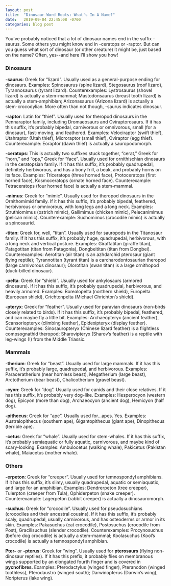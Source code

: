 ```yaml
---
layout: post
title:  "Dinosaur Word Roots: What's In A Name?"
date:   2019-09-04 22:45:08 -0700
categories: blog post
---
```

You’ve probably noticed that a lot of dinosaur names end in the suffix -saurus.  Some others you might know end in -ceratops or -raptor.  But can you guess what sort of dinosaur (or other creature) it might be, just based on the name?  Often, yes--and here I’ll show you how!

### Dinosaurs
**-saurus**: Greek for “lizard”.  Usually used as a general-purpose ending for dinosaurs.  Examples: Spinosaurus (spine lizard), Stegosaurus (roof lizard), Tyrannosaurus (tyrant lizard).  Counterexamples: Lystrosaurus (shovel lizard) is actually a stem-mammal; Mastodonsaurus (breast tooth lizard) is actually a stem-amphibian; Arizonasaurus (Arizona lizard) is actually a stem-crocodylian.  More often than not though, -saurus indicates dinosaur.

**-raptor**: Latin for “thief”.  Usually used for theropod dinosaurs in the Pennaraptor family, including Dromaeosaurs and Oviraptorosaurs.  If it has this suffix, it’s probably bipedal, carnivorous or omnivorous, small (for a dinosaur), fast-moving, and feathered.  Examples: Velociraptor (swift thief), Utahraptor (Utah thief), Microraptor (small thief), Oviraptor (egg thief).  Counterexample: Eoraptor (dawn thief) is actually a sauropodomorph.

**-ceratops**: This is actually two suffixes stuck together, “cerat,” Greek for “horn,” and “ops,” Greek for “face”.  Usually used for ornithischian dinosaurs in the ceratopsian family.  If it has this suffix, it’s probably quadrupedal, definitely herbivorous, and has a bony frill, a beak, and probably horns on its face.  Examples: Triceratops (three horned face), Protoceratops (first horned face), Kosmoceratops (ornate horned face).  Counterexample: Tetraceratops (four horned face) is actually a stem-mammal.

**-mimus**: Greek for “mimic”.  Usually used for theropod dinosaurs in the Ornithomimid family.  If it has this suffix, it’s probably bipedal, feathered, herbivorous or omnivorous, with long legs and a long neck.  Examples: Struthiomimus (ostrich mimic), Gallimimus (chicken mimic), Pelecanimimus (pelican mimic). Counterexample: Suchomimus (crocodile mimic) is actually a spinosaurid.

**-titan**: Greek for, well, “titan”.  Usually used for sauropods in the Titanosaur family.  If it has this suffix, it’s probably huge, quadrupedal, herbivorous, with a long neck and vertical posture.  Examples: Giraffatitan (giraffe titan), Patagotitan (titan from Patagonia), Dongbeititan (titan from Dongbei).  Counterexamples: Aerotitan (air titan) is an azhdarchid pterosaur (giant flying reptile); Tyrannotitan (tyrant titan) is a carcharodontosaurian theropod (large carnivorous dinosaur); Olorotitan (swan titan) is a large ornithopod (duck-billed dinosaur).

**-pelta**: Greek for “shield”.  Usually used for ankylosaurs (armored dinosaurs).  If it has this suffix, it’s probably quadrupedal, herbivorous, and heavily armored.  Examples: Borealopelta (northern shield), Europelta (European shield), Crichtonpelta (Michael Chrichton’s shield).

**-pteryx**: Greek for “feather”.  Usually used for paravian dinosaurs (non-birds closely related to birds).  If it has this suffix, it’s probably bipedal, feathered, and can maybe fly a little bit.  Examples: Archaeopteryx (ancient feather), Scansoriopteryx (climbing feather), Epidexipteryx (display feather).  Counterexamples: Sinosauropteryx (Chinese lizard feather) is a flightless compsognathid theropod; Sharovipteryx (Sharov’s feather) is a reptile with leg-wings (!) from the Middle Triassic.

### Mammals
**-therium**: Greek for “beast”.  Usually used for large mammals.  If it has this suffix, it’s probably large, quadrupedal, and herbivorous.  Examples: Paraceratherium (near hornless beast), Megatherium (large beast), Arctotherium (bear beast), Chalicotherium (gravel beast).

**-cyon**: Greek for “dog”.  Usually used for canids and their close relatives.  If it has this suffix, it’s probably very dog-like.  Examples: Hesperocyon (western dog), Epicyon (more than dog), Archaeocyon (ancient dog), Hemicyon (half dog).

**-pithecus**: Greek for “ape”.  Usually used for...apes.  Yes.  Examples: Australopithecus (southern ape), Gigantopithecus (giant ape), Dinopithecus (terrible ape).

**-cetus**: Greek for “whale”.  Usually used for stem-whales.  If it has this suffix, it’s probably semiaquatic or fully aquatic, carnivorous, and maybe kind of scary-looking.  Examples: Ambulocetus (walking whale), Pakicetus (Pakistan whale), Maiacetus (mother whale).

### Others
**-erpeton**: Greek for “creeper”.  Usually used for temnospondyl amphibians.  If it has this suffix, it’s slimy, usually quadrupedal, aquatic or semiaquatic, and large for an amphibian.  Examples: Dendrerpeton (tree creeper), Tulerpton (creeper from Tula), Ophiderpeton (snake creeper).  Counterexample: Lagerpeton (rabbit creeper) is actually a dinosauromorph.

**-suchus**: Greek for “crocodile”.  Usually used for pseudosuchians (crocodiles and their ancestral cousins).  If it has this suffix, it’s probably scaly, quadrupedal, usually carnivorous, and has osteoderms or armor in its skin.  Examples: Pakasuchus (cat crocodile), Postosuchus (crocodile from Post), Gracilisuchus (slender crocodile).  Counterexamples: Procynosuchus (before dog crocodile) is actually a stem-mammal; Koolasuchus (Kool’s crocodile) is actually a temnospondyl amphibian.

**Pter-** or **-pterus**: Greek for “wing”.  Usually used for **pterosaurs** (flying non-dinosaur reptiles).  If it has this prefix, it probably flies on membranous wings supported by an elongated fourth finger and is covered in **pycnofibres**.  Examples: Pterodactylus (winged finger), Pteranodon (winged toothless), Pterodaustro (winged south); Darwinopterus (Darwin’s wing), Noripterus (lake wing).
